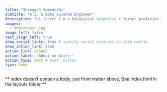 ```yaml
---
title: "Shreyash Somvanshi"
subtitle: "A.I. & Data Science Engineer"
description: "Hi there! I'm a behavioral scientist + former professor turned data scientist + professional educator turned product manager, which makes perfect sense once you get to know me. <br><br>I am passionate about creating software that earns users’ love, and I have a real knack for designing product experiences that shine. Inside, you'll find my writing about products and projects I've worked on, along with reflections about learning, teaching, and crafting kind tech tools."
images:
  - img/revoir.jpg
image_left: false
text_align_left: true
show_social_links: true # specify social accounts in site config
show_action_link: true
action_link: /about
action_label: "About me &rarr;"
action_type: text # text, button
type: home
---
```


** index doesn't contain a body, just front matter above.
See index.html in the layouts folder **